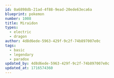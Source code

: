 ```yaml
---
id: 0a6898db-21ad-4f88-9ead-20ede63eca6a
blueprint: pokemon
number: 1008
title: Miraidon
types:
  - electric
  - dragon
author: 4d8d6ede-5963-429f-9c2f-74b897007e0c
tags:
  - basic
  - legendary
  - paradox
updated_by: 4d8d6ede-5963-429f-9c2f-74b897007e0c
updated_at: 1716574360
---
```

